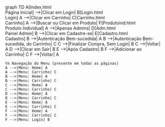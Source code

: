 graph TD
    A[Index.html<br>Página Inicial] -->|Clicar em Login| B[Login.html<br>Login]
    A -->|Clicar em Carrinho| C[Carrinho.html<br>Carrinho]
    A -->|Buscar ou Clicar em Produto| F[Produtoind.html<br>Produto Individual]
    A -->|Apenas Admins| D[Adm.html<br>Painel Admin]
    B -->|Clicar em Cadastre-se| E[Cadastro.html<br>Cadastro]
    B -->|Autenticação Bem-sucedida| A
    B -->|Autenticação Bem-sucedida, do Carrinho| C
    C -->|Finalizar Compra, Sem Login| B
    C -->|Voltar| A
    D -->|Clicar em Sair| B
    E -->|Após Cadastro| B
    F -->|Adicionar ao Carrinho| C
    F -->|Voltar| A

    %% Navegação do Menu (presente em todas as páginas)
    A -->|Menu: Home| A
    A -->|Menu: Carrinho| C
    B -->|Menu: Home| A
    B -->|Menu: Carrinho| C
    C -->|Menu: Home| A
    C -->|Menu: Carrinho| C
    D -->|Menu: Home| A
    D -->|Menu: Carrinho| C
    E -->|Menu: Home| A
    E -->|Menu: Carrinho| C
    F -->|Menu: Home| A
    F -->|Menu: Carrinho| C
    F -->|Menu: Login| B